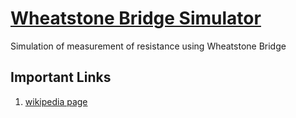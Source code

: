 # [Wheatstone Bridge Simulator](https://aditya-ray.github.io/WheatStoneBridgeSimulator/index.html)

Simulation of measurement of resistance using Wheatstone Bridge

## Important Links

1. [wikipedia page](https://en.wikipedia.org/wiki/Wheatstone_bridge)

